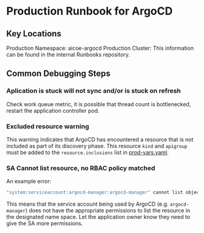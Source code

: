 # Production Runbook for ArgoCD

## Key Locations

Production Namespace: aicoe-argocd
Production Cluster: This information can be found in the internal Runbooks repository.

## Common Debugging Steps

### Aplication is stuck will not sync and/or is stuck on refresh

Check work queue metric, it is possible that thread count is bottlenecked,
restart the application controller pod.

### Excluded resource warning

This warning indicates that ArgoCD has encountered a resource that is not included as
part of its discovery phase. This resource `kind` and `apigroup` must be added to
the `resource.inclusions` list in [prod-vars.yaml](https://github.com/AICoE/aicoe-cd/blob/master/vars/prod-vars.yaml).

### SA Cannot list resource, no RBAC policy matched

An example error:

```bash
"system:serviceaccount:argocd-manager:argocd-manager" cannot list objectbucketclaims.objectbucket.io in the namespace "example-ns": no RBAC policy matched
```

This means that the service account being used by ArgoCD (e.g. `argocd-manager`)
does not have the appropriate permissions to list the resource in the designated
name space. Let the application owner know they need to give the SA more permissions.
